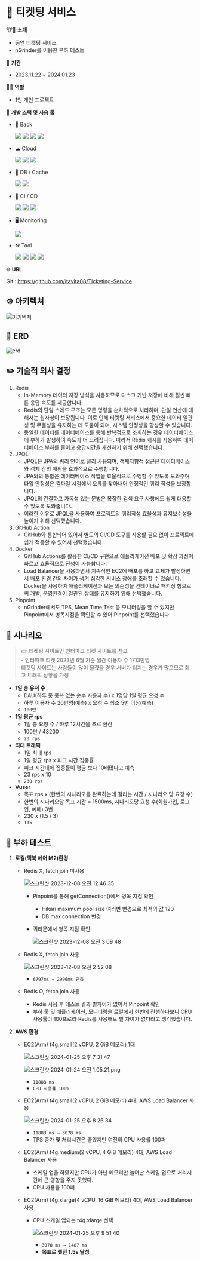 # 🎫 티켓팅 서비스

🐮🐶 **소개**

- 공연 티켓팅 서비스
- nGrinder를 이용한 부하 테스트

📆 **기간**

- 2023.11.22 ~ 2024.01.23

🧑‍💻 **역할**

- 1인 개인 프로젝트

📝 **개발 스택 및 사용 툴**

- 👾 Back
      
    <img src="https://img.shields.io/badge/Springboot-6DB33F?style=flat&logo=springboot&logoColor=white"> <img src="https://img.shields.io/badge/Spring Data JPA-6DB33F?style=flat&logo=&logoColor=white"> <img src="https://img.shields.io/badge/JPQL-6DB33F?style=flat&logo=&logoColor=white"> <img src="https://img.shields.io/badge/Java-F37C20?style=flat&logo=&logoColor=white">
   
- ☁ Cloud   

    <img src="https://img.shields.io/badge/AWS EC2-FF9900?style=flat&logo=amazonec2&logoColor=white"> <img src="https://img.shields.io/badge/AWS S3-569A31?style=flat&logo=amazons3&logoColor=white"> <img src="https://img.shields.io/badge/AWS LoadBalancer-FF9900?style=flat&logo=&logoColor=white"> 
   
- 💾 DB / Cache

    <img src="https://img.shields.io/badge/AWS RDS(MySQL)-527FFF?style=flat&logo=amazonrds&logoColor=white"> <img src="https://img.shields.io/badge/AWS ElastiCache(Redis)-A61200?style=flat&logo=&logoColor=white">
   
- 🕋 CI / CD

    <img src="https://img.shields.io/badge/GitHub Actions-2088FF?style=flat&logo=githubactions&logoColor=white"> <img src="https://img.shields.io/badge/AWS CodeDeploy-76D04B?style=flat&logo=&logoColor=white"> <img src="https://img.shields.io/badge/Docker-2496ED?style=flat&logo=docker&logoColor=white">
   
- 🖥️ Monitoring   

    <img src="https://img.shields.io/badge/Pinpoint-02A8EF?style=flat&logo=&logoColor=white">
   
- ⚒️ Tool

    <img src="https://img.shields.io/badge/IntelliJ-6A5FBB?style=flat&logo=&logoColor=white"> <img src="https://img.shields.io/badge/GitHub-181717?style=flat&logo=github&logoColor=white"> <img src="https://img.shields.io/badge/Postman-FF6C37?style=flat&logo=postman&logoColor=white"> <img src="https://img.shields.io/badge/Gitkraken-179287?style=flat&logo=gitkraken&logoColor=white">

🌐 **URL**

Git : https://github.com/itavita08/Ticketing-Service

## ⚙️ 아키텍쳐


![아키텍쳐](https://github.com/itavita08/Webtoon_App/assets/105635205/f2c0eee2-4b06-4b04-b4e6-f4c3a4037a2b)

## 🔩 ERD


![erd](https://github.com/itavita08/Webtoon_App/assets/105635205/cff636d5-2dae-49df-a136-237edff1c0f3)

## ✏️ 기술적 의사 결정


1. Redis 
    - In-Memory 데이터 저장 방식을 사용하므로 디스크 기반 저장에 비해 훨씬 빠른 응답 속도를 제공합니다.
    - Redis의 단일 스레드 구조는 모든 명령을 순차적으로 처리하며, 단일 연산에 대해서는 원자성이 보장됩니다. 이로 인해 티켓팅 서비스에서 중요한 데이터 일관성 및 무결성을 유지하는 데 도움이 되며, 시스템 안정성을 향상할 수 있습니다.
    - 동일한 데이터를 데이터베이스를 통해 반복적으로 조회하는 경우 데이터베이스에 부하가 발생하여 속도가 더 느려집니다. 따라서 Redis 캐시를 사용하여 데이터베이스 부하를 줄이고 응답시간을 개선하기 위해 선택했습니다.
2. JPQL
    - JPQL은 JPA의 쿼리 언어로 널리 사용되며, 객체지향적 접근은 데이터베이스와 객체 간의 매핑을 효과적으로 수행합니다.
    - JPA와의 통합은 데이터베이스 작업을 효율적으로 수행할 수 있도록 도와주며, 타입 안정성은 컴파일 시점에서 오류를 찾아내어 안정적인 쿼리 작성을 보장합니다.
    - JPQL의 간결하고 가독성 있는 문법은 복잡한 검색 요구 사항에도 쉽게 대응할 수 있도록 도와줍니다.
    - 이러한 이유로 JPQL을 사용하여 프로젝트의 쿼리작성 효율성과 유지보수성을 높이기 위해 선택했습니다.
3. GitHub Action
    - GitHub와 통합되어 있어서 별도의 CI/CD 도구를 사용할 필요 없이 프로젝트에 쉽게 적용할 수 있어서 선택했습니다.
4. Docker
    - GitHub Actions를 활용한 CI/CD 구현으로 애플리케이션 배포 및 확장 과정이 빠르고 효율적으로 진행이 가능합니다.
    - Load Balancer을 사용하면서 지속적인 EC2에 배포를 하고 교체가 발생하면서 배포 환경 간의 차이가 생겨 심각한 서비스 장애를 초래할 수 있습니다. Docker을 사용하여 애플리케이션과 모든 의존성을 컨테이너로 패키징 함으로써 개발, 운영환경이 일관된 상태를 유지하기 위해 선택했습니다.
5. Pinpoint
    - nGrinder에서도 TPS, Mean Time Test 등 모니터링을 할 수 있지만 Pinpoint에서 병목지점을 확인할 수 있어 Pinpoint를 선택했습니다.

## 📖 시나리오

> 👉  티켓팅 사이트인 인터파크 티켓 사이트를 참고   
    - 인터파크 티켓 2023년 6월 기준 월간 이용자 수 1713만명   
        티켓팅 사이트는 사람들이 많이 몰렸을 경우 서버가 터지는 경우가 많으므로 최고 트래픽 상황을 가정


- **1일 총 유저 수**
    - DAU(하루 중 중복 없는 순수 사용자 수) x 1명당 1일 평균 요청 수
    - 하루 이용자 수 20만명(예측) x 요청 수 최소 5번 이상(예측)   
    - `100만`
- **1일 평균 rps**
    - 1일 총 요청 수 / 하루 12시간을 초로 환산
    - 100만 / 43200
    - `23 rps`
- **최대 트래픽**
    - 1일 최대 rps
    - 1일 평균 rps x 피크 시간 집중률
    - 피크 시간대에 집중률이 평균 보다 10배많다고 예측
    - 23 rps x 10
    - `230 rps`
- **Vuser**
    - 목표 rps x (한번의 시나리오를 완료하는데 걸리는 시간 / 시나리오 당 요청 수)
    - 한번의 시나리오당 목표 시간 = 1500ms, 시나리오당 요청 수(회원가입, 로그인, 예매) 3번
    - 230 x (1.5 / 3)
    - `115`

## 🐞 부하 테스트


1. **로컬(맥북 에어 M2)환경**
    - Redis X, fetch join 미사용
        
        ![스크린샷 2023-12-08 오전 12 46 35](https://github.com/itavita08/Webtoon_App/assets/105635205/20337cf1-f956-455c-83d8-ca6d5328c549)
        
        - Pinpoint를 통해 getConnection()에서 병목 지점 확인
            - Hikari maximum pool size 여러번 변경으로 최적의 값 120
            - DB max connection 변경
        - 쿼리문에서 병목 지점 확인
            
            ![스크린샷 2023-12-08 오전 3 09 48](https://github.com/itavita08/Webtoon_App/assets/105635205/80091353-e533-47eb-b8c0-de010a2f963b)
            
    - Redis X, fetch join 사용
        
        ![스크린샷 2023-12-08 오전 2 52 08](https://github.com/itavita08/Webtoon_App/assets/105635205/a8cf5b54-d20f-4209-afd3-a79399a1d3f1)
        
        - `6797ms → 2996ms 단축`
    
    - Redis O, fetch join 사용
        - Redis 사용 후 테스트 결과 별차이가 없어서 Pinpoint 확인
        - 부하 툴 및 애플리케이션, 모니터링을 로컬에서 한번에 진행하다보니 CPU 사용률이 100프로라 Redis를 사용해도 별 차이가 없다라고 생각했습니다.
    
2. **AWS 환경**
    - EC2(Arm) t4g.small(2 vCPU, 2 GiB 메모리) 1대
        
        ![스크린샷 2024-01-25 오후 7 31 47](https://github.com/itavita08/Webtoon_App/assets/105635205/94cec3ff-7ac4-4b47-8f28-91d293c8ba37)
        
        ![스크린샷 2024-01-24 오전 1.05.21.png](https://github.com/itavita08/Webtoon_App/assets/105635205/3fbd8c9f-155a-4bd8-b24a-35a3c3ec3146)
        
        - `11883 ms`
        - `CPU 사용률 100%`
        
    - EC2(Arm) t4g.small(2 vCPU, 2 GiB 메모리) 4대, AWS Load Balancer 사용
        
        ![스크린샷 2024-01-25 오후 8 26 34](https://github.com/itavita08/Webtoon_App/assets/105635205/c3e8cc4e-c231-4fc7-96d7-2b8c891ae71e)
        
        - `11883 ms → 3078 ms`
        - TPS 증가 및 처리시간은 줄였지만 여전히 CPU 사용률 100퍼
        
    - EC2(Arm) t4g.medium(2 vCPU, 4 GiB 메모리) 4대, AWS Load Balancer 사용
        - 스케일 업을 하였지만 CPU가 아닌 메모리만 늘어난 스케일 업으로 처리시간에 큰 영향을 주지 못했다.
        - CPU 사용률 100퍼
    - EC2(Arm) t4g.xlarge(4 vCPU, 16 GiB 메모리) 4대, AWS Load Balancer 사용
        - CPU 스케일 업되는 t4g.xlarge 선택
            
            ![스크린샷 2024-01-25 오후 9 51 40](https://github.com/itavita08/Webtoon_App/assets/105635205/eae49bc1-3115-4018-9e9d-2c52c5920a5c)
            
            - `3078 ms → 1487 ms`
            - **목표로 했던 1.5s 달성**
